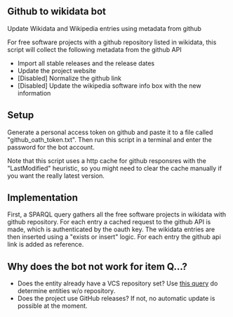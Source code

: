 ## Github to wikidata bot

Update Wikidata and Wikipedia entries using metadata from github

For free software projects with a github repository listed in wikidata,
this script will collect the following metadata from the github API

* Import all stable releases and the release dates
* Update the project website
* [Disabled] Normalize the github link
* [Disabled] Update the wikipedia software info box with the new information


## Setup

Generate a personal access token on github and paste it to a file called
"github_oath_token.txt". Then run this script in a terminal and enter the
password for the bot account.

Note that this script uses a http cache for github responsres with the "LastModified"
heuristic, so you might need to clear the cache manually if you want the
really latest version.

## Implementation

First, a SPARQL query gathers all the free software projects in wikidata with 
github repository. For each entry a cached request to the github API is made, which
is authenticated by the oauth key. The wikidata entries are then inserted using a
"exists or insert" logic. For each entry the github api link is added as reference.

## Why does the bot not work for item Q…?

* Does the entity already have a VCS repository set? Use [this query](https://github.com/konstin/github-wikidata-bot/blob/master/free_software_without_repository.rq) do determine entities w/o repository.
* Does the project use GitHub releases? If not, no automatic update is possible at the moment.
